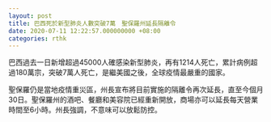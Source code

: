 ```yaml
---
layout: post
title: 巴西死於新型肺炎人數突破7萬　聖保羅州延長隔離令
date: 2020-07-11 12:22:57.000000000 +08:00
categories: rthk
---
```


巴西過去一日新增超過45000人確感染新型肺炎，再有1214人死亡，累計病例超過180萬宗，突破7萬人死亡，是繼美國之後，全球疫情最嚴重的國家。

聖保羅仍是當地疫情重災區，州長宣布將目前實施的隔離令再次延長，直至今個月30日。聖保羅州的酒吧、餐廳和美容院已經重新開放，商場亦可以延長每天營業時間至6小時。州長強調，不意味可以放鬆防控。
